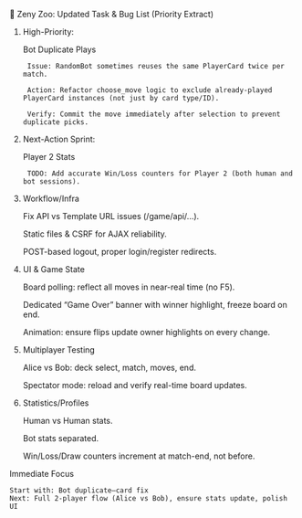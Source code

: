 🦄 Zeny Zoo: Updated Task & Bug List (Priority Extract)
1. High-Priority:

    Bot Duplicate Plays

        Issue: RandomBot sometimes reuses the same PlayerCard twice per match.

        Action: Refactor choose_move logic to exclude already-played PlayerCard instances (not just by card type/ID).

        Verify: Commit the move immediately after selection to prevent duplicate picks.

2. Next-Action Sprint:

    Player 2 Stats

        TODO: Add accurate Win/Loss counters for Player 2 (both human and bot sessions).

3. Workflow/Infra

    Fix API vs Template URL issues (/game/api/...).

    Static files & CSRF for AJAX reliability.

    POST-based logout, proper login/register redirects.

4. UI & Game State

    Board polling: reflect all moves in near-real time (no F5).

    Dedicated “Game Over” banner with winner highlight, freeze board on end.

    Animation: ensure flips update owner highlights on every change.

5. Multiplayer Testing

    Alice vs Bob: deck select, match, moves, end.

    Spectator mode: reload and verify real-time board updates.

6. Statistics/Profiles

    Human vs Human stats.

    Bot stats separated.

    Win/Loss/Draw counters increment at match-end, not before.

Immediate Focus

    Start with: Bot duplicate–card fix
    Next: Full 2-player flow (Alice vs Bob), ensure stats update, polish UI
